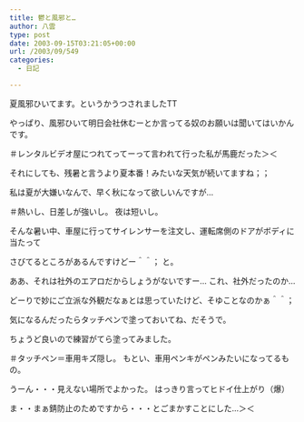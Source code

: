 ```yaml
---
title: 鬱と風邪と…
author: 八雲
type: post
date: 2003-09-15T03:21:05+00:00
url: /2003/09/549
categories:
  - 日記

---
```

夏風邪ひいてます。というかうつされましたTT
  
やっぱり、風邪ひいて明日会社休むーとか言ってる奴のお願いは聞いてはいかんです。
  
＃レンタルビデオ屋につれてってーって言われて行った私が馬鹿だった＞＜

それにしても、残暑と言うより夏本番！みたいな天気が続いてますね；；
  
私は夏が大嫌いなんで、早く秋になって欲しいんですが…
  
＃熱いし、日差しが強いし。 夜は短いし。
  
そんな暑い中、車屋に行ってサイレンサーを注文し、運転席側のドアがボディに当たって
  
さびてるところがあるんですけどー＾＾； と。
  
ああ、それは社外のエアロだからしょうがないですー… これ、社外だったのか…
  
どーりで妙にご立派な外観だなぁとは思っていたけど、そゆことなのかぁ＾＾；
  
気になるんだったらタッチペンで塗っておいてね、だそうで。
  
ちょうど良いので練習がてら塗ってみました。
  
＃タッチペン＝車用キズ隠し。 もとい、車用ペンキがペンみたいになってるもの。
  
うーん・・・見えない場所でよかった。 はっきり言ってヒドイ仕上がり（爆）
  
ま・・まぁ錆防止のためですから・・・とごまかすことにした…＞＜
